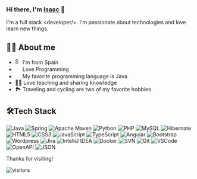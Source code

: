 ### Hi there, I'm [Isaac][website] 👋

I'm a full stack \<developer/>. I'm passionate about technologies and love learn new things.

## 👩‍💻 About me
* <img width="16" src="https://www.flaticon.com/svg/static/icons/svg/197/197593.svg" alt="Spain" /> I'm from Spain
* <img width="16" src="https://about.gitlab.com/images/blogimages/GitLab-Dev.png" alt="" /> Love Programming
* <img width="16" src="https://cdn3.iconfinder.com/data/icons/logos-and-brands-adobe/512/181_Java-512.png" alt="" /> My favorite programming language is Java
* 👩‍🏫 Love teaching and sharing knowledge
* 🏞️ Traveling and cycling are two of my favorite hobbies

## 🛠️Tech Stack

![Java](http://img.shields.io/badge/-Java-eee?style=flat-square&logo=java&logoColor=007396)
![Spring](http://img.shields.io/badge/-Spring-eee?style=flat-square&logo=spring&logoColor=6DB33F)
![Apache Maven](http://img.shields.io/badge/-Maven-eee?style=flat-square&logo=apache-maven&logoColor=C71A36)
![Python](http://img.shields.io/badge/-Python-eee?style=flat-square&logo=python&logoColor=3776AB)
![PHP](http://img.shields.io/badge/-PHP-eee?style=flat-square&logo=php&logoColor=777BB4)
![MySQL](http://img.shields.io/badge/-MySQL-eee?style=flat-square&logo=mysql&logoColor=#4479A1)
![Hibernate](http://img.shields.io/badge/-Hibernate-eee?style=flat-square&logo=hibernate&logoColor=59666C)
![HTML5](http://img.shields.io/badge/-HTML5-eee?style=flat-square&logo=html5&logoColor=E34F26)
![CSS3](https://img.shields.io/badge/-CSS3-eee?style=flat-square&logo=css3&logoColor=CC6699)
![JavaScript](https://img.shields.io/badge/-JavaScript-eee?style=flat-square&logo=javascript&logoColor=F7DF1E)
![TypeScript](https://img.shields.io/badge/-TypeScript-eee?style=flat-square&logo=typescript&logoColor=3178C6)
![Angular](https://img.shields.io/badge/-Angular-EEE?style=flat-square&logo=angular&logoColor=DD0031)
![Bootstrap](http://img.shields.io/badge/-Bootstrap-eee?style=flat-square&logo=bootstrap&logoColor=7952B3)
![Wordpress](http://img.shields.io/badge/-Wordpress-eee?style=flat-square&logo=wordpress&logoColor=21759B)
![Jira](http://img.shields.io/badge/-Jira-eee?style=flat-square&logo=jira&logoColor=0052CC)
![IntelliJ IDEA](http://img.shields.io/badge/-IntelliJ%20IDEA-eee?style=flat-square&logo=intellij-idea&logoColor=000000)
![Docker](http://img.shields.io/badge/-Docker-eee?style=flat-square&logo=docker&logoColor=2496ED)
![SVN](http://img.shields.io/badge/-Subversion-eee?style=flat-square&logo=subversion&logoColor=2496ED)
![Git](http://img.shields.io/badge/-Git-eee?style=flat-square&logo=git&logoColor=809CC9)
![VSCode](http://img.shields.io/badge/-VSCode-eee?style=flat-square&logo=visual-studio-code&logoColor=007ACC)
![OpenAPI](http://img.shields.io/badge/-OpenAPI-eee?style=flat-square&logo=openapi-initiative&logoColor=6BA539)
![JSON](http://img.shields.io/badge/-JSON-eee?style=flat-square&logo=json&logoColor=000000)

<!--

- 🔭 I’m currently working on ...
- 🌱 I’m currently learning ...
- 👯 I’m looking to collaborate on ...
- 🤔 I’m looking for help with ...
- 💬 Ask me about ...
- 📫 How to reach me: ...
- 😄 Pronouns: ...
- ⚡ Fun fact: ...
-->

Thanks for visiting!

![visitors](https://visitor-badge.glitch.me/badge?page_id=igarciadeva/igarciadeva)

[website]: https://isaacgarciasanchez.es
